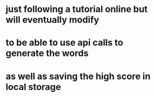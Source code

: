 # just following a tutorial online but will eventually modify
# to be able to use api calls to generate the words 
# as well as saving the high score in local storage